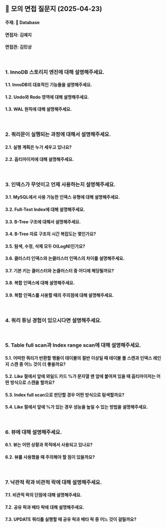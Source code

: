 ## 📌 모의 면접 질문지 (2025-04-23)
#### 주제: 💾 Database
#### 면접자: 김예지
#### 면접관: 김민상

<br>

### 1. InnoDB 스토리지 엔진에 대해 설명해주세요.
#### 1.1. InnoDB의 대표적인 기능들을 설명해주세요.
#### 1.2. Undo와 Redo 영역에 대해 설명해주세요.
#### 1.3. WAL 원칙에 대해 설명해주세요.

<br>

### 2. 쿼리문이 실행되는 과정에 대해서 설명해주세요.
#### 2.1. 실행 계획은 누가 세우고 있나요?
#### 2.2. 옵티마이저에 대해 설명해주세요.

<br>

### 3. 인덱스가 무엇이고 언제 사용하는지 설명해주세요.
#### 3.1. MySQL에서 사용 가능한 인덱스 유형에 대해 설명해주세요.
#### 3.2. Full-Text Index에 대해 설명해주세요.
#### 3.3. B-Tree 구조에 대해서 설명해주세요.
#### 3.4. B-Tree 자료 구조의 시간 복잡도는 몇인가요?
#### 3.5. 탐색, 수정, 삭제 모두 O(LogN)인가요?
#### 3.6. 클러스터 인덱스와 논클러스터 인덱스의 차이를 설명해주세요.
#### 3.7. 기본 키는 클러스터와 논클러스터 중 어디에 해당될까요?
#### 3.8. 복합 인덱스에 대해 설명해주세요.
#### 3.9. 복합 인덱스를 사용할 때의 주의점에 대해 설명해주세요.

<br>

### 4. 쿼리 튜닝 경험이 있으시다면 설명해주세요.

<br>

### 5. Table full scan과 Index range scan에 대해 설명해주세요.
#### 5.1. 어떠한 쿼리가 반환할 행들이 테이블의 절반 이상일 때 테이블 풀 스캔과 인덱스 레인지 스캔 중 어느 것이 더 좋을까요?
#### 5.2. Like 절에서 앞에 와일드 카드 %가 문자열 맨 앞에 붙여져 있을 때 옵티마이저는 어떤 방식으로 스캔을 할까요?
#### 5.3. Index full scan으로 판단할 경우 어떤 방식으로 탐색할까요?
#### 5.4. Like 절에서 앞에 %가 있는 경우 성능을 높일 수 있는 방법을 설명해주세요.

<br>

### 6. 뷰에 대해 설명해주세요.
#### 6.1. 뷰는 어떤 상황과 목적에서 사용되고 있나요?
#### 6.2. 뷰를 사용했을 때 주의해야 할 점이 있을까요?

<br>

### 7. 낙관적 락과 비관적 락에 대해 설명해주세요.
#### 7.1. 비관적 락의 단점에 대해 설명해주세요.
#### 7.2. 공유 락과 배타 락에 대해 설명해주세요.
#### 7.3. UPDATE 쿼리를 실행할 때 공유 락과 배타 락 중 어느 것이 걸릴까요?

